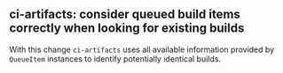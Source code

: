 ## ci-artifacts: consider queued build items correctly when looking for existing builds
<!--
type: breaking
scope: all
affected: all
-->

With this change `ci-artifacts` uses all available information provided by `QueueItem`
instances to identify potentially identical builds.
